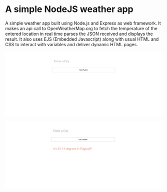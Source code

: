 # A simple NodeJS weather app 

A simple weather app built using Node.js and Express as web framework. It makes an api call to OpenWeatherMap.org to fetch the temperature of the entered location in real time parses the JSON received and displays the result. It also uses EJS (Embedded Javascript) along with usual HTML and CSS to interact with variables and deliver dynamic HTML pages.

![Home Page](https://github.com/as4378/NodeJS/blob/master/public/css/WeatherHome.PNG)

![Result](https://github.com/as4378/NodeJS/blob/master/public/css/Result.PNG)


